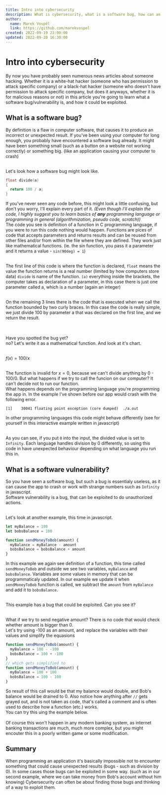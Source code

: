 ```yaml
---
title: Intro into cybersecurity
description: What is cybersecurity, what is a software bug, how can an application be vulnerable and how can anyone exploit it?
author:
  name: Marek Vospěl
  link: https://github.com/marekvospel
created: 2022-09-19 23:00:00
updated: 2022-09-20 16:30:00
---
```


<script>
import DivideChart from './components/DivideChart.svelte'
import DivideExample from './components/DivideExample.svelte'
import SendMoneyExample from './components/SendMoneyExample.svelte'
</script>

# Intro into cybersecurity
By now you have probably seen numerous news articles about someone hacking. Whether it is a white-hat hacker (someone who has permission to attack specific company) or a black-hat hacker (someone who doesn't have permission to attack specific company, but does it anyways, whether it is for malicious reasons or not) in this article you're going to learn what a software bug/vulnerability is, and how it could be exploited.

## What is a software bug?
By definition is a flaw in computer software, that causes it to produce an incorrect or unexpected result. If you've been using your computer for long enough, you probably have encountered a software bug already. It might have been something small (such as a button on a website not working correctly) or something big. (like an application causing your computer to crash)  
<br>

Let's look how a software bug might look like.

```c
float divide(a)
{
  return 100 / a;
}
```
If you've never seen any code before, this might look a little confusing, but don't you worry, I'll explain every part of it. *(Even though I'll explain the code, I highly suggest you to learn basics of **any** programming language or programming in general (algorithmization, pseudo code, scratch))*  
The code you see is definition of a function in C programming language, if you were to run this code nothing would happen. Functions are pices of code that accepts parameters and returns results and can be reused from other files and/or from within the file where they are defined.
They work just like mathematical functions. (ie. the sin function, you pass it a parameter and it returns a value - `sin(90deg) = 1`)  
<br />

The first line of this code is where the function is declared, `float` means the value the function returns is a real number (limited by how computers store data) `divide` is name of the function. `(a)` everything inside the brackets, the computer takes as declaration of a parameter, in this case there is just one parameter called a, which is a number (again an integer)  
<br />

On the remaining 3 lines there is the code that is executed when we call the function bounded by two curly braces. In this case the code is really simple, we just divide 100 by parameter a that was declared on the first line, and we return the result.  
<br />
<br />

Have you spotted the bug yet?  
no? Let's write it as a mathematical function. And look at it's chart.  
<br />

$f(x) = 100 / x$
<br />
<br />

<DivideChart />

The function is invalid for $x=0$, because we can't divide anything by 0 - $100/0$. But what happens if we try to call the funcion on our computer? It can't decide not to run our function.  
What happens depends on the programming language you're programming the app in. In the example I've shown before our app would crash with the following error.
```
[1]    30041 floating point exception (core dumped)  ./a.out
```
In other programming languages this code might behave differently (see for yourself in this interactive example written in javascript)  
<br />

<DivideExample />  

As you can see, if you put `0` into the input, the divided value is set to `Infinity`. Each language handles division by 0 differently, so using this code in have unexpected behaviour depending on what language you run this in.

## What is a software vulnerability?
So you have seen a software bug, but such a bug is essentialy useless, as it can cause the app to crash or work with strange numbers such as `Infinity` in javascript.  
Software vulnerability is a bug, that can be exploited to do unauthorized actions.  
<br />

Let's look at another example, this time in javascript.

```javascript
let myBalance = 100
let bobsBalance = 100

function sendMoneyToBob(amount) {
  myBalance = myBalance - amount
  bobsBalance = bobsBalance + amount
}
```
In this example we again see definition of a function, this time called `sendMoneyToBob` and outside we see two variables, `myBalance` and `bobsBalance`. Variables are some values in memory that can be programmaticaly updated. In our example we update it when `sendMoneyToBob` function is called, we subtract the `amount` from `myBalance` and add it to `bobsBalance`.  
<br />

This example has a bug that could be exploited. Can you see it?  
<br />

What if we try to send negative amount? There is no code that would check whether amount is bigger than 0.  
Let's try using -100 as an amount, and replace the variables with their values and simplify the equasions

```javascript
function sendMoneyToBob(amount) {
  myBalance = 100 - -100
  bobsBalance = 100 + -100
}
// which gets simplified to
function sendMoneyToBob(amount) {
  myBalance = 100 + 100
  bobsBalance = 100 - 100
}
```
So result of this call would be that my balance would double, and Bob's balance would be drained to 0. Also notice how anything after `//` gets grayed out, and is not taken as code, that's called a comment and is often used to describe how a function (etc.) works.  
You can try this uing the example below.  
<SendMoneyExample />  
Of course this won't happen in any modern banking system, as internet banking transactions are much, much more complex, but you might encouter this in a poorly written game or some modification.  

## Summary
When programming an application it's basically impossible not to encounter something that could cause unexpected results (bugs - such as division by 0). In some cases those bugs can be exploited in some way. (such as in our second example, where we can take money from Bob's account without him knowing) Cybersecurity can often be about finding those bugs and thinking of a way to exploit them.
